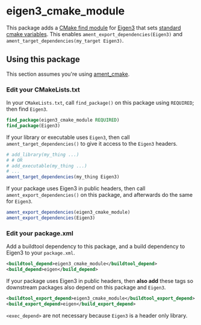 # eigen3_cmake_module

This package adds a [CMake find module](https://cmake.org/cmake/help/v3.14/manual/cmake-developer.7.html#find-modulesjj) for [Eigen3](https://eigen.tuxfamily.org/dox/) that sets [standard cmake variables](https://cmake.org/cmake/help/v3.5/manual/cmake-developer.7.html#standard-variable-names).
This enables `ament_export_dependencies(Eigen3)` and `ament_target_dependencies(my_target Eigen3)`.

## Using this package

This section assumes you're using [ament_cmake](https://github.com/ament/ament_cmake).

### Edit your CMakeLists.txt
In your `CMakeLists.txt`, call `find_package()` on this package using `REQUIRED`; then find `Eigen3`.

```CMake
find_package(eigen3_cmake_module REQUIRED)
find_package(Eigen3)
```

If your library or executable uses `Eigen3`, then call `ament_target_dependencies()` to give it access to the `Eigen3` headers.

```CMake
# add_library(my_thing ...)
# # OR
# add_executable(my_thing ...)
# ...
ament_target_dependencies(my_thing Eigen3)
```

If your package uses Eigen3 in public headers, then call `ament_export_dependencies()` on this package, and afterwards do the same for `Eigen3`.

```CMake
ament_export_dependencies(eigen3_cmake_module)
ament_export_dependencies(Eigen3)
```

### Edit your package.xml

Add a buildtool dependency to this package, and a build dependency to Eigen3 to your `package.xml`.

```xml
<buildtool_depend>eigen3_cmake_module</buildtool_depend>
<build_depend>eigen</build_depend>
```

If your package uses Eigen3 in public headers, then **also add** these tags so downstream packages also depend on this package and `Eigen3`.

```xml
<buildtool_export_depend>eigen3_cmake_module</buildtool_export_depend>
<build_export_depend>eigen</build_export_depend>
```

`<exec_depend>` are not necessary because `Eigen3` is a header only library.
